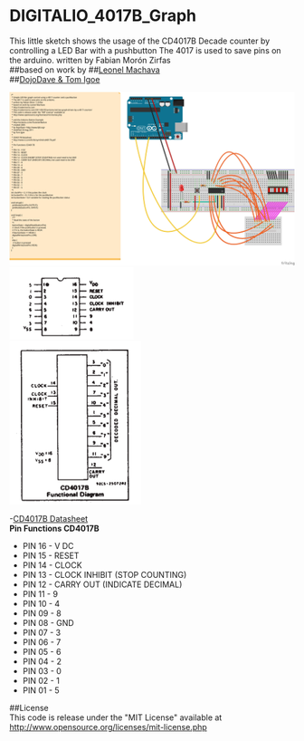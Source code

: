 DIGITALIO_4017B_Graph
=====================

This little sketch shows the usage of the CD4017B Decade counter by controlling a LED Bar with a pushbutton
The 4017 is used to save pins on the arduino.
written by Fabian Morón Zirfas  
##based on work by
##[Leonel Machava](http://codentronix.com/2011/06/05/arduino-led-bar-graph-driven-by-a-4017-counter/)  
##[DojoDave & Tom Igoe](http://arduino.cc/en/Tutorial/Button)

![fritzing-layout](fritzing-layout.png)  
![4017-pinlayout](4017-pinlayout.png)  
![4017-functional-diagram](4017-functional-diagram.png)  

-[CD4017B Datasheet](http://www.ti.com/lit/ds/symlink/cd4017b.pdf)  
__Pin Functions CD4017B__  

- PIN 16 - V DC
- PIN 15 - RESET
- PIN 14 - CLOCK
- PIN 13 - CLOCK INHIBIT (STOP COUNTING)
- PIN 12 - CARRY OUT (INDICATE DECIMAL)
- PIN 11 - 9
- PIN 10 - 4
- PIN 09 - 8
- PIN 08 - GND
- PIN 07 - 3
- PIN 06 - 7
- PIN 05 - 6
- PIN 04 - 2
- PIN 03 - 0
- PIN 02 - 1
- PIN 01 - 5

##License  
This code is release under the "MIT License" available at  
http://www.opensource.org/licenses/mit-license.php